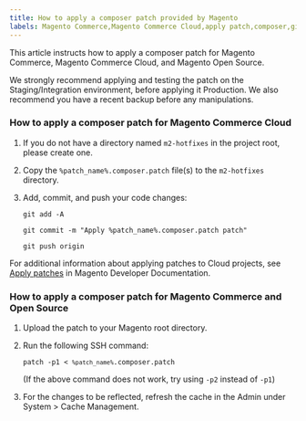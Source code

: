 ```yaml
---
title: How to apply a composer patch provided by Magento
labels: Magento Commerce,Magento Commerce Cloud,apply patch,composer,git,how to,patch
---
```


This article instructs how to apply a composer patch for Magento Commerce, Magento Commerce Cloud, and Magento Open Source.

<p class="warning">We strongly recommend applying and testing the patch on the Staging/Integration environment, before applying it Production. We also recommend you have a recent backup before any manipulations.</p>

### How to apply a composer patch for Magento Commerce Cloud

1. If you do not have a directory named `` m2-hotfixes `` in the project root, please create one.
1. Copy the `` %patch_name%.composer.patch `` file(s) to the `` m2-hotfixes `` directory.
1. Add, commit, and push your code changes:
    
    
    
    <pre><code class="language-git">git add -A </code></pre>
    
    
    
    <pre><code class="language-git">git commit -m "Apply %patch_name%.composer.patch patch"</code></pre>
    
    
    
    <pre><code class="language-git">git push origin</code></pre>
    
    

For additional information about applying patches to Cloud projects, see [Apply patches](https://devdocs.magento.com/cloud/project/project-patch.html) in Magento Developer Documentation.

### How to apply a composer patch for Magento Commerce and Open Source

1. Upload the patch to your Magento root directory.
1. Run the following SSH command:
    
    <pre><code class="language-git">patch -p1 &lt; <code>%patch_name%</code>.composer.patch</code></pre>
    
    (If the above command does not work, try using `` -p2 `` instead of `` -p1 ``)
1. For the changes to be reflected, refresh the cache in the Admin under System > Cache Management.